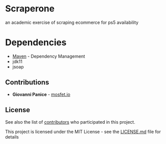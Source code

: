 # Scraperone

an academic exercise of scraping ecommerce for ps5 availability

# Dependencies

* [Maven](https://maven.apache.org/) - Dependency Management
* jdk11
* jsoap

## Contributions

* **Giovanni Panice** - [mosfet.io](https://mosfet.io)

## License

See also the list of [contributors](CONTRIBUTORS.md) who participated in this project.


This project is licensed under the MIT License - see the [LICENSE.md](LICENSE.md) file for details

